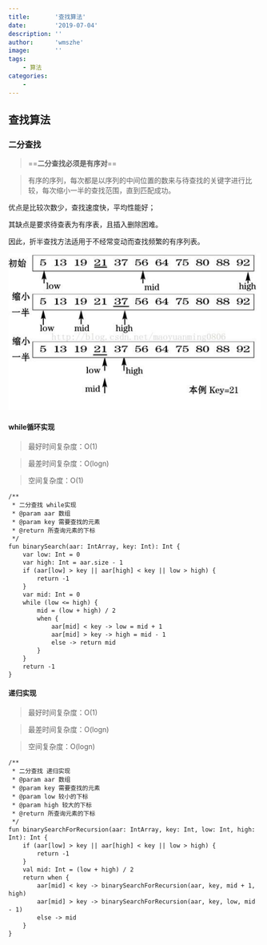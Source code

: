```yaml
---
title:       '查找算法'
date:        '2019-07-04'
description: ''
author:      'wmszhe'
image:       ''
tags:
    - 算法
categories:
    - 
---
```


<!--more-->

## 查找算法

### 二分查找

> ==**二分查找必须是有序对**==

> 有序的序列，每次都是以序列的中间位置的数来与待查找的关键字进行比较，每次缩小一半的查找范围，直到匹配成功。

优点是比较次数少，查找速度快，平均性能好；

其缺点是要求待查表为有序表，且插入删除困难。

因此，折半查找方法适用于不经常变动而查找频繁的有序列表。

![](https://raw.githubusercontent.com/wmszhe/pichub/master/imgs/20171009001641524.jpeg)

#### while循环实现

> 最好时间复杂度：O(1)

> 最差时间复杂度：O(logn)

> 空间复杂度：O(1)


```
/**
 * 二分查找 while实现
 * @param aar 数组
 * @param key 需要查找的元素
 * @return 所查询元素的下标
 */
fun binarySearch(aar: IntArray, key: Int): Int {
    var low: Int = 0
    var high: Int = aar.size - 1
    if (aar[low] > key || aar[high] < key || low > high) {
        return -1
    }
    var mid: Int = 0
    while (low <= high) {
        mid = (low + high) / 2
        when {
            aar[mid] < key -> low = mid + 1
            aar[mid] > key -> high = mid - 1
            else -> return mid
        }
    }
    return -1
}
```

#### 递归实现

> 最好时间复杂度：O(1)

> 最差时间复杂度：O(logn)

> 空间复杂度：O(logn)

```
/**
 * 二分查找 递归实现
 * @param aar 数组
 * @param key 需要查找的元素
 * @param low 较小的下标
 * @param high 较大的下标
 * @return 所查询元素的下标
 */
fun binarySearchForRecursion(aar: IntArray, key: Int, low: Int, high: Int): Int {
    if (aar[low] > key || aar[high] < key || low > high) {
        return -1
    }
    val mid: Int = (low + high) / 2
    return when {
        aar[mid] < key -> binarySearchForRecursion(aar, key, mid + 1, high)
        aar[mid] > key -> binarySearchForRecursion(aar, key, low, mid - 1)
        else -> mid
    }
}
```